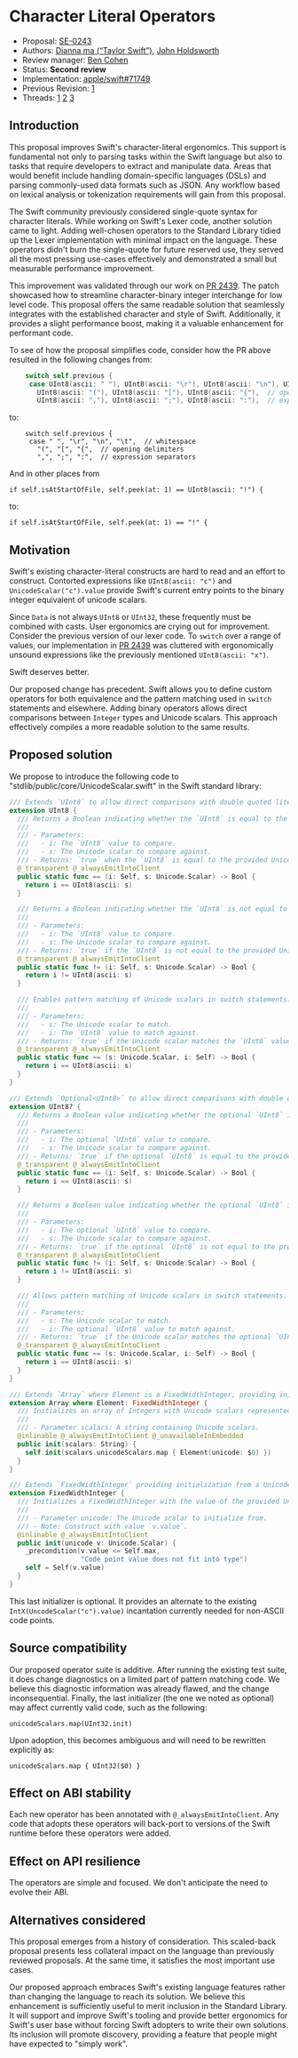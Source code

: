 # Character Literal Operators

* Proposal: [SE-0243](0243-character-operators.md)
* Authors: [Dianna ma (“Taylor Swift”)](https://github.com/tayloraswift), [John Holdsworth](https://github.com/johnno1962)
* Review manager: [Ben Cohen](https://github.com/airspeedswift)
* Status: **Second review** 
* Implementation: [apple/swift#71749](https://github.com/apple/swift/pull/71749)
* Previous Revision: [1](https://github.com/apple/swift-evolution/blob/9713526f3423270c27082c620c75b2e5bc92050e/proposals/0243-codepoint-and-character-literals.md)
* Threads: [1](https://forums.swift.org/t/prepitch-character-integer-literals/10442) [2](https://forums.swift.org/t/se-0243-codepoint-and-character-literals/21188) [3](https://forums.swift.org/t/single-quoted-character-literals-why-yes-again/61898)

## Introduction

This proposal improves Swift's character-literal ergonomics. This support is fundamental not only to parsing tasks within the Swift language but also to tasks that require developers to extract and manipulate data. Areas that would benefit include handling domain-specific languages (DSLs) and parsing commonly-used data formats such as JSON. Any workflow based on lexical analysis or tokenization requirements will gain from this proposal.

The Swift community previously considered single-quote syntax for character literals. While working on Swift's Lexer code, another solution came to light.  Adding well-chosen operators to the Standard Library tidied up the Lexer implementation with minimal impact on the language. These operators didn't burn the single-quote for future reserved use, they served all the most pressing use-cases effectively and demonstrated a small but measurable performance improvement.

This improvement was validated through our work on [PR 2439](https://github.com/apple/swift-syntax/pull/2439#issuecomment-1922292277). The patch showcased how to streamline character-binary integer interchange for low level code. This proposal offers the same readable solution that seamlessly integrates with the established character and style of Swift. Additionally, it provides a slight performance boost, making it a valuable enhancement for performant code.

To see of how the proposal simplifies code, consider how the PR above resulted in the following changes from:

```Swift
    switch self.previous {
     case UInt8(ascii: " "), UInt8(ascii: "\r"), UInt8(ascii: "\n"), UInt8(ascii: "\t"),  // whitespace
       UInt8(ascii: "("), UInt8(ascii: "["), UInt8(ascii: "{"),  // opening delimiters
       UInt8(ascii: ","), UInt8(ascii: ";"), UInt8(ascii: ":"),  // expression separators
```
to:

```
    switch self.previous {
     case " ", "\r", "\n", "\t",  // whitespace
       "(", "[", "{",  // opening delimiters
       ",", ";", ":",  // expression separators
```

And in other places from
```
if self.isAtStartOfFile, self.peek(at: 1) == UInt8(ascii: "!") {
```
to:
```
if self.isAtStartOfFile, self.peek(at: 1) == "!" {
```

## Motivation

Swift's existing character-literal constructs are hard to read and an effort to construct. Contorted expressions like `UInt8(ascii: "c")` and `UnicodeScalar("c").value` provide Swift's current entry points to the binary integer equivalent of unicode scalars.

Since `Data` is not always `UInt8` or `UInt32`, these frequently must be combined with casts. User ergonomics are crying out for improvement. Consider the previous version of our lexer code. To `switch` over a range of values, our implementation in [PR 2439](https://github.com/apple/swift-syntax/pull/2439#issuecomment-1922292277) was cluttered with ergonomically unsound expressions like the previously mentioned `UInt8(ascii: "x")`.

Swift deserves better.

Our proposed change has precedent. Swift allows you to define custom operators for both equivalence and the pattern matching used in `switch` statements and elsewhere. Adding binary operators allows direct comparisons between `Integer` types and Unicode scalars. This approach effectively compiles a more readable solution to the same results.

## Proposed solution

We propose to introduce the following code to "stdlib/public/core/UnicodeScalar.swift" in the Swift standard library:

```Swift
/// Extends `UInt8` to allow direct comparisons with double quoted literals.
extension UInt8 {
  /// Returns a Boolean indicating whether the `UInt8` is equal to the provided Unicode scalar.
  ///
  /// - Parameters:
  ///   - i: The `UInt8` value to compare.
  ///   - s: The Unicode scalar to compare against.
  /// - Returns: `true` when the `UInt8` is equal to the provided Unicode scalar; otherwise, `false`.
  @_transparent @_alwaysEmitIntoClient
  public static func == (i: Self, s: Unicode.Scalar) -> Bool {
    return i == UInt8(ascii: s)
  }

  /// Returns a Boolean indicating whether the `UInt8` is not equal to the provided Unicode scalar.
  ///
  /// - Parameters:
  ///   - i: The `UInt8` value to compare.
  ///   - s: The Unicode scalar to compare against.
  /// - Returns: `true` if the `UInt8` is not equal to the provided Unicode scalar; otherwise, `false`.
  @_transparent @_alwaysEmitIntoClient
  public static func != (i: Self, s: Unicode.Scalar) -> Bool {
    return i != UInt8(ascii: s)
  }

  /// Enables pattern matching of Unicode scalars in switch statements.
  ///
  /// - Parameters:
  ///   - s: The Unicode scalar to match.
  ///   - i: The `UInt8` value to match against.
  /// - Returns: `true` if the Unicode scalar matches the `UInt8` value; otherwise, `false`.
  @_transparent @_alwaysEmitIntoClient
  public static func ~= (s: Unicode.Scalar, i: Self) -> Bool {
    return i == UInt8(ascii: s)
  }
}

/// Extends `Optional<UInt8>` to allow direct comparisons with double quoted literals.
extension UInt8? {
  /// Returns a Boolean value indicating whether the optional `UInt8` is equal to the provided Unicode scalar.
  ///
  /// - Parameters:
  ///   - i: The optional `UInt8` value to compare.
  ///   - s: The Unicode scalar to compare against.
  /// - Returns: `true` if the optional `UInt8` is equal to the provided Unicode scalar; otherwise, `false`.
  @_transparent @_alwaysEmitIntoClient
  public static func == (i: Self, s: Unicode.Scalar) -> Bool {
    return i == UInt8(ascii: s)
  }

  /// Returns a Boolean value indicating whether the optional `UInt8` is not equal to the provided Unicode scalar.
  ///
  /// - Parameters:
  ///   - i: The optional `UInt8` value to compare.
  ///   - s: The Unicode scalar to compare against.
  /// - Returns: `true` if the optional `UInt8` is not equal to the provided Unicode scalar; otherwise, `false`.
  @_transparent @_alwaysEmitIntoClient
  public static func != (i: Self, s: Unicode.Scalar) -> Bool {
    return i != UInt8(ascii: s)
  }

  /// Allows pattern matching of Unicode scalars in switch statements.
  ///
  /// - Parameters:
  ///   - s: The Unicode scalar to match.
  ///   - i: The optional `UInt8` value to match against.
  /// - Returns: `true` if the Unicode scalar matches the optional `UInt8` value; otherwise, `false`.
  @_transparent @_alwaysEmitIntoClient
  public static func ~= (s: Unicode.Scalar, i: Self) -> Bool {
    return i == UInt8(ascii: s)
  }
}

/// Extends `Array` where Element is a FixedWidthInteger, providing initialization from a string of Unicode scalars.
extension Array where Element: FixedWidthInteger {
  /// Initializes an array of Integers with Unicode scalars represented by the provided string.
  ///
  /// - Parameter scalars: A string containing Unicode scalars.
  @inlinable @_alwaysEmitIntoClient @_unavailableInEmbedded
  public init(scalars: String) {
    self.init(scalars.unicodeScalars.map { Element(unicode: $0) })
  }
}

/// Extends `FixedWidthInteger` providing initialization from a Unicode scalar.
extension FixedWidthInteger {
  /// Initializes a FixedWidthInteger with the value of the provided Unicode scalar.
  ///
  /// - Parameter unicode: The Unicode scalar to initialize from.
  /// - Note: Construct with value `v.value`.
  @inlinable @_alwaysEmitIntoClient
  public init(unicode v: Unicode.Scalar) {
    _precondition(v.value <= Self.max,
                  "Code point value does not fit into type")
    self = Self(v.value)
  }
}
```

This last initializer is optional. It provides an alternate to the existing `IntX(UncodeScalar("c").value)` incantation currently needed for non-ASCII code points.

## Source compatibility

Our proposed operator suite is additive. After running the existing test suite, it does change diagnostics on a limited part of pattern matching code. We believe this diagnostic information was already flawed, and the change inconsequential. Finally, the last initializer (the one we noted as optional) may affect currently valid code, such as the following:

```
unicodeScalars.map(UInt32.init)
```

Upon adoption, this becomes ambiguous and will need to be rewritten explicitly as:

```
unicodeScalars.map { UInt32($0) }
```

## Effect on ABI stability

Each new operator has been annotated with `@_alwaysEmitIntoClient`. Any code that adopts these operators will back-port to versions of the Swift runtime before these operators were added.

## Effect on API resilience

The operators are simple and focused. We don't anticipate the need to evolve their ABI.

## Alternatives considered

This proposal emerges from a history of consideration. This scaled-back proposal presents less collateral impact on the language than previously reviewed proposals. At the same time, it satisfies the most important use cases.

Our proposed approach embraces Swift's existing language features rather than changing the language to reach its solution. We believe this enhancement is sufficiently useful to merit inclusion in the Standard Library. It will support and improve Swift's tooling and provide better ergonomics for Swift's user base without forcing Swift adopters to write their own solutions. Its inclusion will promote discovery, providing a feature that people might have expected to "simply work".